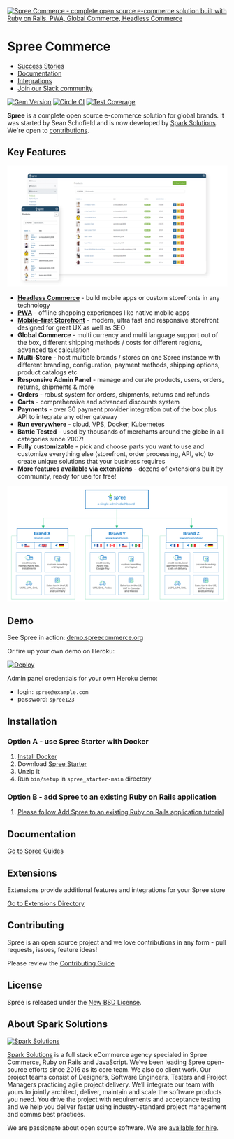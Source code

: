 <a href="https://spreecommerce.org">
   <img src="https://raw.githubusercontent.com/spree/spree/master/guides/src/images/features/spree_header%402x.png" alt="Spree Commerce - complete open source e-commerce solution built with Ruby on Rails. PWA, Global Commerce, Headless Commerce" />
</a>

# Spree Commerce

* [Success Stories](https://spreecommerce.org/stories/)
* [Documentation](http://guides.spreecommerce.org)
* [Integrations](https://spreecommerce.org/integrations/)
* [Join our Slack community](http://slack.spreecommerce.org/)

[![Gem Version](https://badge.fury.io/rb/spree.svg)](https://badge.fury.io/rb/spree) [![Circle CI](https://circleci.com/gh/spree/spree.svg?style=shield)](https://circleci.com/gh/spree/spree/tree/master) [![Test Coverage](https://api.codeclimate.com/v1/badges/8277fc2bb0b1f777084f/test_coverage)](https://codeclimate.com/github/spree/spree/test_coverage)

**Spree** is a complete open source e-commerce solution for global brands. It was started by Sean Schofield and is now developed by [Spark Solutions][spark]. We're open to [contributions](https://guides.spreecommerce.org/developer/contributing/).

## Key Features

![admin panel](guides/src/images/features/admin_panel_978@2x.jpg)

* **[Headless Commerce](https://spreecommerce.org/use-cases/headless-ecommerce-api/)** - build mobile apps or custom storefronts in any technology
* **[PWA](https://spreecommerce.org/use-cases/spree-pwa-progressive-web-application/)** - offline shopping experiences like native mobile apps
* **[Mobile-first Storefront](https://spreecommerce.org/spree-commerce-demo-explainer/)** - modern, ultra fast and responsive storefront designed for great UX as well as SEO
* **Global Commerce** - multi currency and multi language support out of the box, different shipping methods / costs for different regions, advanced tax calculation
* **Multi-Store** - host multiple brands / stores on one Spree instance with different branding, configuration, payment methods, shipping options, product catalogs etc
* **Responsive Admin Panel** - manage and curate products, users, orders, returns, shipments & more
* **Orders** - robust system for orders, shipments, returns and refunds
* **Carts** -  comprehensive and advanced discounts system
* **Payments** - over 30 payment provider integration out of the box plus API to integrate any other gateway
* **Run everywhere** - cloud, VPS, Docker, Kubernetes
* **Battle Tested** - used by thousands of merchants around the globe in all categories since 2007!
* **Fully customizable** - pick and choose parts you want to use and customize everything else (storefront, order processing, API, etc) to create unique solutions that your business requires
* **More features available via extensions** - dozens of extensions built by community, ready for use for free!

![multi store](guides/src/images/features/international_978@2x.png)

## Demo

See Spree in action: [demo.spreecommerce.org](https://demo.spreecommerce.org/)

Or fire up your own demo on Heroku:

[![Deploy](https://www.herokucdn.com/deploy/button.svg)](https://heroku.com/deploy?template=https://github.com/spree/spree_starter)

Admin panel credentials for your own Heroku demo:

* login: `spree@example.com`
* password: `spree123`

## Installation

### Option A - use Spree Starter with Docker

1. [Install Docker](https://docs.docker.com/get-docker/)
2. Download [Spree Starter](https://github.com/spree/spree_starter/archive/main.zip)
3. Unzip it
4. Run `bin/setup` in `spree_starter-main` directory

### Option B - add Spree to an existing Ruby on Rails application

1. [Please follow Add Spree to an existing Ruby on Rails application tutorial](https://guides.spreecommerce.org/developer/advanced/existing_app_tutorial.html)

## Documentation

[Go to Spree Guides](https://guides.spreecommerce.org/)

## Extensions

Extensions provide additional features and integrations for your Spree store

[Go to Extensions Directory](https://guides.spreecommerce.org/extensions/)

## Contributing

Spree is an open source project and we love contributions in any form - pull requests, issues, feature ideas!

Please review the [Contributing Guide](https://guides.spreecommerce.org/developer/contributing/)

## License

Spree is released under the [New BSD License](https://github.com/spree/spree/blob/master/license.md).

## About Spark Solutions

[![Spark Solutions](http://sparksolutions.co/wp-content/uploads/2015/01/logo-ss-tr-221x100.png)][spark]

[Spark Solutions][spark] is a full stack eCommerce agency specialed in Spree Commerce, Ruby on Rails and JavaScript. We’ve been leading Spree open-source efforts since 2016 as its core team. We also do client work. Our project teams consist of Designers, Software Engineers, Testers and Project Managers practicing agile project delivery. We’ll integrate our team with yours to jointly architect, deliver, maintain and scale the software products you need. You drive the project with requirements and acceptance testing and we help you deliver faster using industry-standard project management and comms best practices.

We are passionate about open source software.
We are [available for hire][spark].

[spark]:https://sparksolutions.co?utm_source=github
